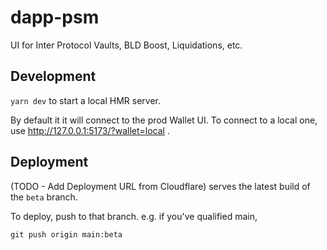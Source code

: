 # dapp-psm

UI for Inter Protocol Vaults, BLD Boost, Liquidations, etc.

## Development

`yarn dev` to start a local HMR server.

By default it it will connect to the prod Wallet UI. To connect to a local one, use
http://127.0.0.1:5173/?wallet=local .

## Deployment

(TODO - Add Deployment URL from Cloudflare) serves the latest build of the `beta` branch.

To deploy, push to that branch. e.g. if you've qualified main,

```
git push origin main:beta
```
